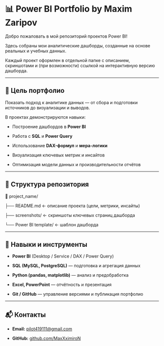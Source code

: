 # 📊 Power BI Portfolio by Maxim Zaripov


Добро пожаловать в мой репозиторий проектов Power BI!

Здесь собраны мои аналитические дашборды, созданные на основе реальных и учебных данных.

Каждый проект оформлен в отдельной папке с описанием, скриншотами и (при возможности) ссылкой на интерактивную версию дашборда.


---


## 🧭 Цель портфолио

Показать подход к аналитике данных — от сбора и подготовки источников до визуализации и выводов.

В проектах демонстрируются навыки:

- Построение дашбордов в **Power BI**

- Работа с **SQL** и **Power Query**

- Использование **DAX-формул** и **мера-логики**

- Визуализация ключевых метрик и инсайтов

- Оптимизация модели данных и производительности отчётов


---


## 📂 Структура репозитория

📁 project_name/

├── README.md ← описание проекта (цели, метрики, инсайты)

├── screenshots/ ← скриншоты ключевых страниц дашборда

└── Power BI template/ ← шаблон дашборда


---



## 🧠 Навыки и инструменты

- **Power BI** (Desktop / Service / DAX / Power Query)

- **SQL (MySQL, PostgreSQL)** — подготовка и агрегация данных

- **Python (pandas, matplotlib)** — анализ и предобработка

- **Excel, PowerPoint** — отчётность и презентация

- **Git / GitHub** — управление версиями и публикация портфолио


---


## 📬 Контакты

- **Email:** [pilot419111@gmail.com](mailto:pilot419111@gmail.com)

- **GitHub:** [github.com/MaxXximiroN](https://github.com/MaxXximiroN)
